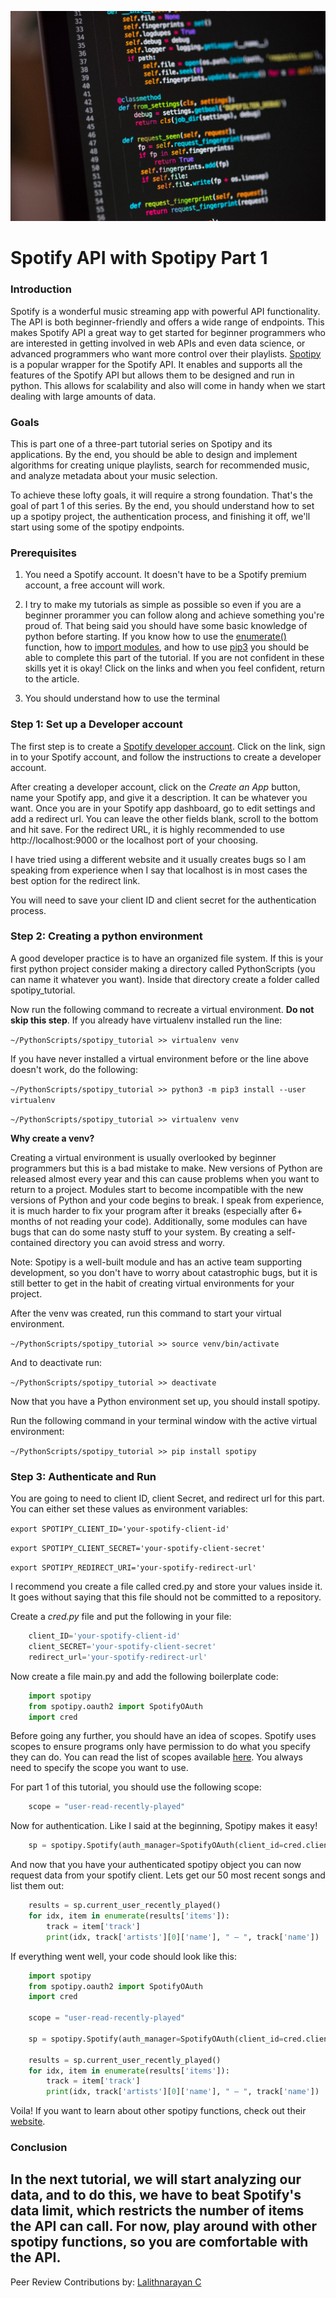 ![img](py_img.jpg)

# Spotify API with Spotipy Part 1

### Introduction 

Spotify is a wonderful music streaming app with powerful API functionality. The API is both beginner-friendly and offers a wide range of endpoints. This makes Spotify API a great way to get started for beginner programmers who are interested in getting involved in web APIs and even data science, or advanced programmers who want more control over their playlists. [Spotipy](https://spotipy.readthedocs.io/en/2.16.1/) is a popular wrapper for the Spotify API. It enables and supports all the features of the Spotify API but allows them to be designed and run in python. This allows for scalability and also will come in handy when we start dealing with large amounts of data.

### Goals 

This is part one of a three-part tutorial series on Spotipy and its applications. By the end, you should be able to design and implement algorithms for creating unique playlists, search for recommended music, and analyze metadata about your music selection.

To achieve these lofty goals, it will require a strong foundation. That's the goal of part 1 of this series. By the end, you should understand how to set up a spotipy project, the authentication process, and finishing it off, we'll start using some of the spotipy endpoints.

### Prerequisites

1. You need a Spotify account. It doesn't have to be a Spotify premium account, a free account will work. 

2. I try to make my tutorials as simple as possible so even if you are a beginner prorammer you can follow along and achieve something you're proud of. That being said you should have some basic knowledge of python before starting. If you know how to use the [enumerate()](https://docs.python.org/3/library/functions.html#enumerate) function, how to [import modules](https://docs.python.org/3/tutorial/modules.html), and how to use [pip3](https://pip.pypa.io/en/stable/) you should be able to complete this part of the tutorial. If you are not confident in these skills yet it is okay! Click on the links and when you feel confident, return to the article.

3. You should understand how to use the terminal


### Step 1: Set up a Developer account


The first step is to create a [Spotify developer account](https://developer.spotify.com/dashboard/). Click on the link, sign in to your Spotify account, and follow the instructions to create a developer account.

After creating a developer account, click on the *Create an App* button, name your Spotify app, and give it a description. It can be whatever you want. Once you are in your Spotify app dashboard, go to edit settings and add a redirect url. You can leave the other fields blank, scroll to the bottom and hit save. 
For the redirect URL, it is highly recommended to use http://localhost:9000 or the localhost port of your choosing.

I have tried using a different website and it usually creates bugs so I am speaking from experience when I say that localhost is in most cases the best option for the redirect link.

You will need to save your client ID and client secret for the authentication process.


### Step 2: Creating a python environment 


A good developer practice is to have an organized file system. If this is your first python project consider making a directory called PythonScripts (you can name it whatever you want). Inside that directory create a folder called spotipy_tutorial.

Now run the following command to recreate a virtual environment. **Do not skip this step**. If you already have virtualenv installed run the line:

`~/PythonScripts/spotipy_tutorial >> virtualenv venv`

If you have never installed a virtual environment before or the line above doesn't work, do the following: 

`~/PythonScripts/spotipy_tutorial >> python3 -m pip3 install --user virtualenv`

`~/PythonScripts/spotipy_tutorial >> virtualenv venv`


**Why create a venv?** 

Creating a virtual environment is usually overlooked by beginner programmers but this is a bad mistake to make. New versions of Python are released almost every year and this can cause problems when you want to return to a project. Modules start to become incompatible with the new versions of Python and your code begins to break. I speak from experience,  it is much harder to fix your program after it breaks (especially after 6+ months of not reading your code). Additionally, some modules can have bugs that can do some nasty stuff to your system. By creating a self-contained directory you can avoid  stress and worry. 

Note: Spotipy is a well-built module and has an active team supporting development, so you don't have to worry about catastrophic bugs, but it is still better to get in the habit of creating virtual environments for your project. 

After the venv was created, run this command to start your virtual environment. 

`~/PythonScripts/spotipy_tutorial >> source venv/bin/activate`

And to deactivate run:

`~/PythonScripts/spotipy_tutorial >> deactivate`  

Now that you have a Python environment set up, you should install spotipy.

Run the following command in your terminal window with the active virtual environment:

`~/PythonScripts/spotipy_tutorial >> pip install spotipy`

### Step 3: Authenticate and Run 

You are going to need to client ID, client Secret, and redirect url for this part. You can either set these values as environment variables:

`export SPOTIPY_CLIENT_ID='your-spotify-client-id'`

`export SPOTIPY_CLIENT_SECRET='your-spotify-client-secret'`   

`export SPOTIPY_REDIRECT_URI='your-spotify-redirect-url'`

I recommend you create a file called cred.py and store your values inside it. It goes without saying that this file should not be committed to a repository. 

Create a _cred.py_ file and put the following in your file: 
```py
    client_ID='your-spotify-client-id'
    client_SECRET='your-spotify-client-secret'   
    redirect_url='your-spotify-redirect-url'
```
Now create a file main.py and add the following boilerplate code: 
```py
    import spotipy
    from spotipy.oauth2 import SpotifyOAuth
    import cred 
```
Before going any further, you should have an idea of scopes. Spotify uses scopes to ensure programs only have permission to do what you specify they can do. You can read the list of scopes available [here](https://developer.spotify.com/documentation/general/guides/scopes/). You always need to specify the scope you want to use. 

For part 1 of this tutorial, you should use the following scope: 
```py
    scope = "user-read-recently-played"
```
Now for authentication. Like I said at the beginning, Spotipy makes it easy! 
```py
    sp = spotipy.Spotify(auth_manager=SpotifyOAuth(client_id=cred.client_id, client_secret= cred.client_secret, redirect_uri=cred.redirect_url, scope=scope))
```
And now that you have your authenticated spotipy object you can now request data from your spotify client. Lets get our 50 most recent songs and list them out:
```py
    results = sp.current_user_recently_played()
    for idx, item in enumerate(results['items']):
        track = item['track']
        print(idx, track['artists'][0]['name'], " – ", track['name'])

```
If everything went well, your code should look like this:
```py
    import spotipy
    from spotipy.oauth2 import SpotifyOAuth
    import cred

    scope = "user-read-recently-played"

    sp = spotipy.Spotify(auth_manager=SpotifyOAuth(client_id=cred.client_id, client_secret= cred.client_secret, redirect_uri=cred.redirect_url, scope=scope))

    results = sp.current_user_recently_played()
    for idx, item in enumerate(results['items']):
        track = item['track']
        print(idx, track['artists'][0]['name'], " – ", track['name'])
```
Voila! If you want to learn about other spotipy functions, check out their [website](https://spotipy.readthedocs.io/en/2.16.1/). 

### Conclusion

In the next tutorial, we will start analyzing our data, and to do this, we have to beat Spotify's data limit, which restricts the number of items the API can call. For now, play around with other spotipy functions, so you are comfortable with the API.  
---
Peer Review Contributions by: [Lalithnarayan C](/engineering-education/authors/lalithnarayan-c/)
